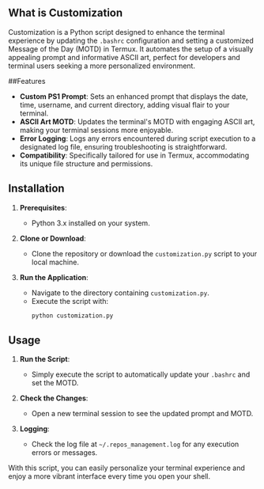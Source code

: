 ## What is Customization

Customization is a Python script designed to enhance the terminal experience by updating the `.bashrc` configuration and setting a customized Message of the Day (MOTD) in Termux. It automates the setup of a visually appealing prompt and informative ASCII art, perfect for developers and terminal users seeking a more personalized environment.

##Features

- **Custom PS1 Prompt**: Sets an enhanced prompt that displays the date, time, username, and current directory, adding visual flair to your terminal.
- **ASCII Art MOTD**: Updates the terminal's MOTD with engaging ASCII art, making your terminal sessions more enjoyable.
- **Error Logging**: Logs any errors encountered during script execution to a designated log file, ensuring troubleshooting is straightforward.
- **Compatibility**: Specifically tailored for use in Termux, accommodating its unique file structure and permissions.

## Installation

1. **Prerequisites**:
   - Python 3.x installed on your system.

2. **Clone or Download**:
   - Clone the repository or download the `customization.py` script to your local machine.

3. **Run the Application**:
   - Navigate to the directory containing `customization.py`.
   - Execute the script with:
     ```bash
     python customization.py
     ```

## Usage

1. **Run the Script**:
   - Simply execute the script to automatically update your `.bashrc` and set the MOTD.

2. **Check the Changes**:
   - Open a new terminal session to see the updated prompt and MOTD.

3. **Logging**:
   - Check the log file at `~/.repos_management.log` for any execution errors or messages.

With this script, you can easily personalize your terminal experience and enjoy a more vibrant interface every time you open your shell.